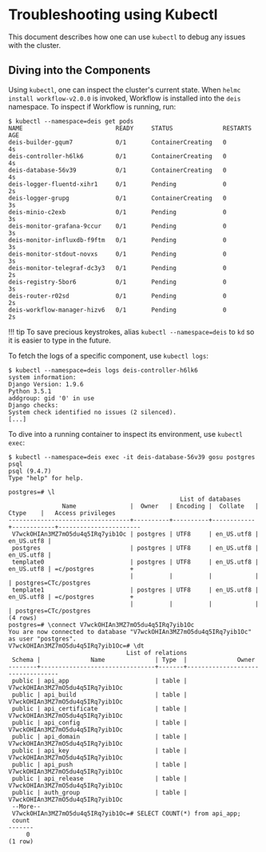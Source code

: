 # Troubleshooting using Kubectl

This document describes how one can use `kubectl` to debug any issues with the cluster.

## Diving into the Components

Using `kubectl`, one can inspect the cluster's current state. When `helmc install workflow-v2.0.0`
is invoked, Workflow is installed into the `deis` namespace. To inspect if Workflow is running,
run:

	$ kubectl --namespace=deis get pods
	NAME                          READY     STATUS              RESTARTS   AGE
	deis-builder-gqum7            0/1       ContainerCreating   0          4s
	deis-controller-h6lk6         0/1       ContainerCreating   0          4s
	deis-database-56v39           0/1       ContainerCreating   0          4s
	deis-logger-fluentd-xihr1     0/1       Pending             0          2s
	deis-logger-grupg             0/1       ContainerCreating   0          3s
	deis-minio-c2exb              0/1       Pending             0          3s
	deis-monitor-grafana-9ccur    0/1       Pending             0          3s
	deis-monitor-influxdb-f9ftm   0/1       Pending             0          3s
	deis-monitor-stdout-novxs     0/1       Pending             0          3s
	deis-monitor-telegraf-dc3y3   0/1       Pending             0          2s
	deis-registry-5bor6           0/1       Pending             0          3s
	deis-router-r02sd             0/1       Pending             0          2s
	deis-workflow-manager-hizv6   0/1       Pending             0          2s

!!! tip
	To save precious keystrokes, alias `kubectl --namespace=deis` to `kd` so it is easier to type
	in the future.

To fetch the logs of a specific component, use `kubectl logs`:

	$ kubectl --namespace=deis logs deis-controller-h6lk6
	system information:
	Django Version: 1.9.6
	Python 3.5.1
	addgroup: gid '0' in use
	Django checks:
	System check identified no issues (2 silenced).
	[...]

To dive into a running container to inspect its environment, use `kubectl exec`:

	$ kubectl --namespace=deis exec -it deis-database-56v39 gosu postgres psql
	psql (9.4.7)
	Type "help" for help.

	postgres=# \l
	                                                List of databases
	               Name               |  Owner   | Encoding |  Collate   |   Ctype    |   Access privileges
	----------------------------------+----------+----------+------------+------------+-----------------------
	 V7wckOHIAn3MZ7mO5du4q5IRq7yib1Oc | postgres | UTF8     | en_US.utf8 | en_US.utf8 |
	 postgres                         | postgres | UTF8     | en_US.utf8 | en_US.utf8 |
	 template0                        | postgres | UTF8     | en_US.utf8 | en_US.utf8 | =c/postgres          +
	                                  |          |          |            |            | postgres=CTc/postgres
	 template1                        | postgres | UTF8     | en_US.utf8 | en_US.utf8 | =c/postgres          +
	                                  |          |          |            |            | postgres=CTc/postgres
	(4 rows)
	postgres=# \connect V7wckOHIAn3MZ7mO5du4q5IRq7yib1Oc
	You are now connected to database "V7wckOHIAn3MZ7mO5du4q5IRq7yib1Oc" as user "postgres".
	V7wckOHIAn3MZ7mO5du4q5IRq7yib1Oc=# \dt
	                                 List of relations
	 Schema |              Name              | Type  |              Owner
	--------+--------------------------------+-------+----------------------------------
	 public | api_app                        | table | V7wckOHIAn3MZ7mO5du4q5IRq7yib1Oc
	 public | api_build                      | table | V7wckOHIAn3MZ7mO5du4q5IRq7yib1Oc
	 public | api_certificate                | table | V7wckOHIAn3MZ7mO5du4q5IRq7yib1Oc
	 public | api_config                     | table | V7wckOHIAn3MZ7mO5du4q5IRq7yib1Oc
	 public | api_domain                     | table | V7wckOHIAn3MZ7mO5du4q5IRq7yib1Oc
	 public | api_key                        | table | V7wckOHIAn3MZ7mO5du4q5IRq7yib1Oc
	 public | api_push                       | table | V7wckOHIAn3MZ7mO5du4q5IRq7yib1Oc
	 public | api_release                    | table | V7wckOHIAn3MZ7mO5du4q5IRq7yib1Oc
	 public | auth_group                     | table | V7wckOHIAn3MZ7mO5du4q5IRq7yib1Oc
	 --More--
	 V7wckOHIAn3MZ7mO5du4q5IRq7yib1Oc=# SELECT COUNT(*) from api_app;
	 count
	-------
	     0
	(1 row)
